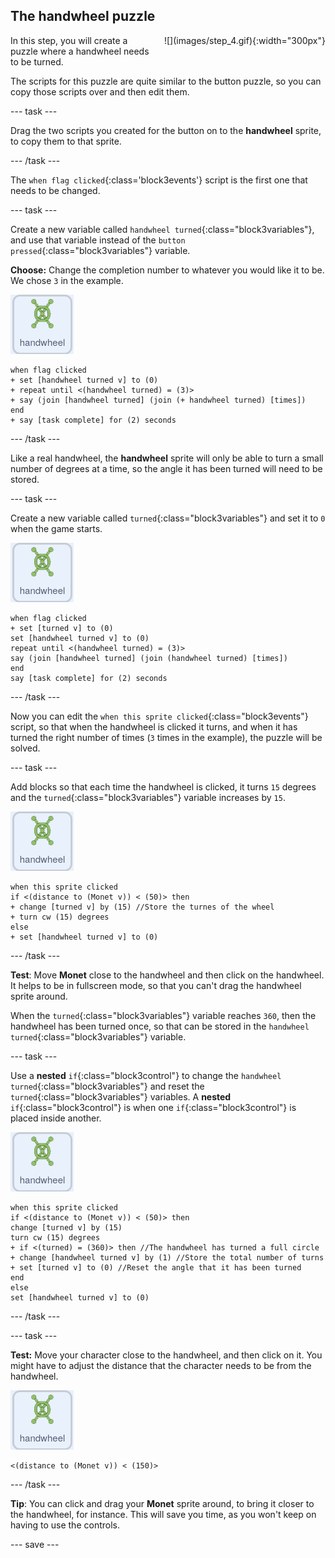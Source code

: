 ## The handwheel puzzle

<div style="display: flex; flex-wrap: wrap">
<div style="flex-basis: 200px; flex-grow: 1; margin-right: 15px;">
In this step, you will create a puzzle where a handwheel needs to be turned.
</div>
<div>
![](images/step_4.gif){:width="300px"}
</div>
</div>

The scripts for this puzzle are quite similar to the button puzzle, so you can copy those scripts over and then edit them.

--- task ---

Drag the two scripts you created for the button on to the **handwheel** sprite, to copy them to that sprite.

--- /task ---

The `when flag clicked`{:class='block3events'} script is the first one that needs to be changed.

--- task ---

Create a new variable called `handwheel turned`{:class="block3variables"}, and use that variable instead of the `button pressed`{:class="block3variables"} variable. 

**Choose:** Change the completion number to whatever you would like it to be. We chose `3` in the example.

![The handwheel sprite.](images/handwheel-sprite.png)
```blocks3
when flag clicked
+ set [handwheel turned v] to (0)
+ repeat until <(handwheel turned) = (3)>
+ say (join [handwheel turned] (join (+ handwheel turned) [times])
end
+ say [task complete] for (2) seconds
```

--- /task ---

Like a real handwheel, the **handwheel** sprite will only be able to turn a small number of degrees at a time, so the angle it has been turned will need to be stored.

--- task ---

Create a new variable called `turned`{:class="block3variables"} and set it to `0` when the game starts.

![The handwheel sprite.](images/handwheel-sprite.png)
```blocks3
when flag clicked
+ set [turned v] to (0)
set [handwheel turned v] to (0)
repeat until <(handwheel turned) = (3)>
say (join [handwheel turned] (join (handwheel turned) [times])
end
say [task complete] for (2) seconds
```
--- /task ---

Now you can edit the `when this sprite clicked`{:class="block3events"} script, so that when the handwheel is clicked it turns, and when it has turned the right number of times (`3` times in the example), the puzzle will be solved.

--- task ---

Add blocks so that each time the handwheel is clicked, it turns `15` degrees and the `turned`{:class="block3variables"} variable increases by `15`.

![The handwheel sprite.](images/handwheel-sprite.png)
```blocks3
when this sprite clicked
if <(distance to (Monet v)) < (50)> then
+ change [turned v] by (15) //Store the turnes of the wheel
+ turn cw (15) degrees
else
+ set [handwheel turned v] to (0)
```

--- /task ---

**Test**: Move **Monet** close to the handwheel and then click on the handwheel. It helps to be in fullscreen mode, so that you can't drag the handwheel sprite around.

When the `turned`{:class="block3variables"} variable reaches `360`, then the handwheel has been turned once, so that can be stored in the `handwheel turned`{:class="block3variables"} variable.

--- task ---

Use a **nested** `if`{:class="block3control"} to change the `handwheel turned`{:class="block3variables"} and reset the `turned`{:class="block3variables"} variables. A **nested** `if`{:class="block3control"} is when one `if`{:class="block3control"} is placed inside another.

![The handwheel sprite.](images/handwheel-sprite.png)
```blocks3
when this sprite clicked
if <(distance to (Monet v)) < (50)> then
change [turned v] by (15)
turn cw (15) degrees
+ if <(turned) = (360)> then //The handwheel has turned a full circle
+ change [handwheel turned v] by (1) //Store the total number of turns
+ set [turned v] to (0) //Reset the angle that it has been turned
end
else
set [handwheel turned v] to (0)
```
--- /task ---

--- task ---

**Test:** Move your character close to the handwheel, and then click on it. You might have to adjust the distance that the character needs to be from the handwheel.

![The handwheel sprite.](images/handwheel-sprite.png)
```blocks3
<(distance to (Monet v)) < (150)>
```

--- /task ---

**Tip**: You can click and drag your **Monet** sprite around, to bring it closer to the handwheel, for instance. This will save you time, as you won't keep on having to use the controls.

--- save ---
